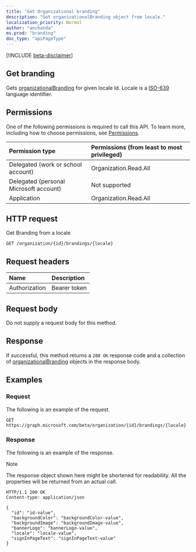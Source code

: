 ```yaml
---
title: "Get Organizational branding"
description: "Get organizationalBranding object from locale."
localization_priority: Normal
author: "anchanda"
ms.prod: "branding"
doc_type: "apiPageType"
---
```


[!INCLUDE [beta-disclaimer](../../includes/beta-disclaimer.md)]

## Get branding

 Gets [organizationalBranding](../resources/organizationalbranding.md) for given locale Id. Locale is a [ISO-639](https://www.iso.org/standard/4767.html) language identifier.

## Permissions

One of the following permissions is required to call this API. To learn more, including how to choose permissions, see [Permissions](/graph/permissions-reference).

| Permission type                        | Permissions (from least to most privileged) |
|:---------------------------------------|:--------------------------------------------|
| Delegated (work or school account)     | Organization.Read.All |
| Delegated (personal Microsoft account) | Not supported |
| Application                            | Organization.Read.All |

## HTTP request

Get Branding from a locale

```http
GET /organization/{id}/brandings/{locale}
```

## Request headers

| Name      |Description|
|:----------|:----------|
| Authorization | Bearer token |

## Request body

Do not supply a request body for this method.

## Response

If successful, this method returns a `200 OK` response code and a collection of [organizationalBranding](../resources/organizationalbranding.md) objects in the response body.

## Examples

### Request

The following is an example of the request.
<!-- {
  "blockType": "request",
  "name": "get_brandings"
}-->

```http
GET https://graph.microsoft.com/beta/organization/{id}/brandings/{locale}
```

### Response

The following is an example of the response.

> [!NOTE]
> The response object shown here might be shortened for readability. All the properties will be returned from an actual call.

<!-- {
  "blockType": "response",
  "truncated": true,
  "@odata.type": "microsoft.graph.organizationalBranding",
  "isCollection": true
} -->

```http
HTTP/1.1 200 OK
Content-type: application/json

{
  "id": "id-value",
  "backgroundColor": "backgroundColor-value",
  "backgroundImage": "backgroundImage-value",
  "bannerLogo": "bannerLogo-value",
  "locale": "locale-value",
  "signInPageText": "signInPageText-value"
}
```

<!-- uuid: 16cd6b66-4b1a-43a1-adaf-3a886856ed98
2019-02-04 14:57:30 UTC -->
<!-- {
  "type": "#page.annotation",
  "description": "Get brandings",
  "keywords": "",
  "section": "documentation",
  "tocPath": ""
}-->

